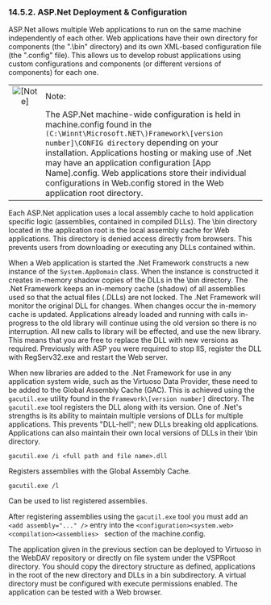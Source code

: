 <div>

<div>

<div>

<div>

### 14.5.2. ASP.Net Deployment & Configuration

</div>

</div>

</div>

ASP.Net allows multiple Web applications to run on the same machine
independently of each other. Web applications have their own directory
for components (the ".\bin" directory) and its own XML-based
configuration file (the ".config" file). This allows us to develop
robust applications using custom configurations and components (or
different versions of components) for each one.

<div>

|                              |                                                                                                                                                                                                                                                                                                                                                                                                               |
|:----------------------------:|:--------------------------------------------------------------------------------------------------------------------------------------------------------------------------------------------------------------------------------------------------------------------------------------------------------------------------------------------------------------------------------------------------------------|
| ![\[Note\]](images/note.png) | Note:                                                                                                                                                                                                                                                                                                                                                                                                         |
|                              | The ASP.Net machine-wide configuration is held in machine.config found in the `(C:\Winnt\Microsoft.NET\)Framework\[version number]\CONFIG directory` depending on your installation. Applications hosting or making use of .Net may have an application configuration \[App Name\].config. Web applications store their individual configurations in Web.config stored in the Web application root directory. |

</div>

Each ASP.Net application uses a local assembly cache to hold application
specific logic (assemblies, contained in compiled DLLs). The \bin
directory located in the application root is the local assembly cache
for Web applications. This directory is denied access directly from
browsers. This prevents users from downloading or executing any DLLs
contained within.

When a Web application is started the .Net Framework constructs a new
instance of the `System.AppDomain` class. When the instance is
constructed it creates in-memory shadow copies of the DLLs in the \bin
directory. The .Net Framework keeps an in-memory cache (shadow) of all
assemblies used so that the actual files (.DLLs) are not locked. The
.Net Framework will monitor the original DLL for changes. When changes
occur the in-memory cache is updated. Applications already loaded and
running with calls in-progress to the old library will continue using
the old version so there is no interruption. All new calls to library
will be effected, and use the new library. This means that you are free
to replace the DLL with new versions as required. Previously with ASP
you were required to stop IIS, register the DLL with RegServ32.exe and
restart the Web server.

When new libraries are added to the .Net Framework for use in any
application system wide, such as the Virtuoso Data Provider, these need
to be added to the Global Assembly Cache (GAC). This is achieved using
the `gacutil.exe` utility found in the `Framework\[version number]`
directory. The `gacutil.exe` tool registers the DLL along with its
version. One of .Net's strengths is its ability to maintain multiple
versions of DLLs for multiple applications. This prevents "DLL-hell";
new DLLs breaking old applications. Applications can also maintain their
own local versions of DLLs in their \bin directory.

``` programlisting
gacutil.exe /i <full path and file name>.dll
```

Registers assemblies with the Global Assembly Cache.

``` programlisting
gacutil.exe /l
```

Can be used to list registered assemblies.

After registering assemblies using the `gacutil.exe` tool you must add
an `<add assembly="..." />` entry into the
`<configuration><system.web><compilation><assemblies> ` section of the
machine.config.

The application given in the previous section can be deployed to
Virtuoso in the WebDAV repository or directly on file system under the
VSPRoot directory. You should copy the directory structure as defined,
applications in the root of the new directory and DLLs in a bin
subdirectory. A virtual directory must be configured with execute
permissions enabled. The application can be tested with a Web browser.

</div>
